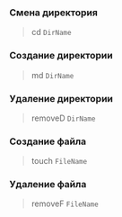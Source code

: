 ### Смена директория

> cd ```DirName```

### Создание директории

> md ```DirName```

### Удаление директории

> removeD ```DirName```

### Создание файла

> touch ```FileName```

### Удаление файла

> removeF ```FileName```